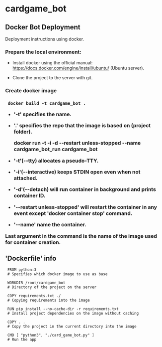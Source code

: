 # cardgame_bot

## Docker Bot Deployment
Deployment instructions using docker.

<h3>Prepare the local environment:</h3>
  
  - Install docker using the official manual: https://docs.docker.com/engine/install/ubuntu/ (Ubuntu server).
  
  - Clone the project to the server with git.

<h3>Create docker image<h3>

     docker build -t cardgame_bot .
  - '-t' specifies the name.
  
  - '.' specifies the repo that the image is based on (project folder).
  
     docker run -t -i -d --restart unless-stopped --name cardgame_bot_run cardgame_bot
  - '-t'(--tty) allocates a pseudo-TTY.
  
  - '-i'(--interactive) keeps STDIN open even when not attached.
  
  - '-d'(--detach) will run container in background and prints container ID.
  
  - '--restart unless-stopped' will restart the container in any event except 'docker container stop' command.
  
  - '--name' name the container.
  
  Last argument in the command is the name of the image used for container creation.
  
 ## 'Dockerfile' info

     FROM python:3 
     # Specifies which docker image to use as base
  
     WORKDIR /root/cardgame_bot
     # Directory of the project on the server
  
     COPY requirements.txt ./
     # Copying requirements into the image
  
     RUN pip install --no-cache-dir -r requirements.txt
     # Install project dependencies on the image without caching
  
     COPY . .
     # Copy the project in the current directory into the image
  
     CMD [ "python3", "./card_game_bot.py" ]
     # Run the app
